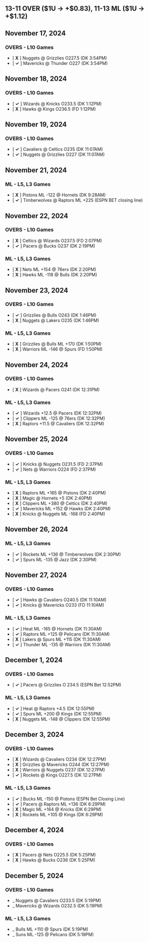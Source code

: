 ## 13-11 OVER (\$1U -> +\$0.83), 11-13 ML (\$1U -> +\$1.12)
## November 17, 2024
### OVERS - L10 Games
* [ **X** ] Nuggets @ Grizzlies O227.5 (DK 3:54PM)
* [ **&check;** ] Mavericks @ Thunder O227 (DK 3:54PM)

## November 18, 2024
### OVERS - L10 Games
* [ **&check;** ] Wizards @ Knicks O233.5 (DK 1:12PM)
* [ **X** ] Hawks @ Kings O236.5 (FD 1:12PM)

## November 19, 2024
### OVERS - L10 Games
* [ **&check;** ] Cavaliers @ Celtics O235 (DK 11:07AM)
* [ **&check;** ] Nuggets @ Grizzlies O227 (DK 11:07AM)

## November 21, 2024
### ML - L5, L3 Games
* [ **X** ] Pistons ML -122 @ Hornets (DK 9:28AM)
* [ **&check;** ] Timberwolves @ Raptors ML +225 (ESPN BET closing line)

## November 22, 2024
### OVERS - L10 Games
* [ **X** ] Celtics @ Wizards O237.5 (FD 2:07PM)
* [ **&check;** ] Pacers @ Bucks O237 (DK 2:19PM)
### ML - L5, L3 Games
* [ **X** ] Nets ML +154 @ 76ers (DK 2:20PM)
* [ **X** ] Hawks ML -118 @ Bulls (DK 2:20PM)

## November 23, 2024
### OVERS - L10 Games
* [ **&check;** ] Grizzlies @ Bulls O243 (DK 1:46PM)
* [ **X** ] Nuggets @ Lakers O235 (DK 1:46PM)
### ML - L5, L3 Games
* [ **X** ] Grizzlies @ Bulls ML +170 (DK 1:50PM)
* [ **X** ] Warriors ML -146 @ Spurs (FD 1:50PM)

## November 24, 2024
### OVERS - L10 Games
* [ **X** ] Wizards @ Pacers O241 (DK 12:31PM)
### ML - L5, L3 Games
* [ **&check;** ] Wizards +12.5 @ Pacers (DK 12:32PM)
* [ **&check;** ] Clippers ML -125 @ 76ers (DK 12:32PM)
* [ **X** ] Raptors +11.5 @ Cavaliers (DK 12:32PM)

## November 25, 2024
### OVERS - L10 Games
* [ **&check;** ] Knicks @ Nuggets O231.5 (FD 2:37PM)
* [ **&check;** ] Nets @ Warriors O224 (FD 2:37PM)
### ML - L5, L3 Games
* [ **X** ] Raptors ML +165 @ Pistons (DK 2:40PM)
* [ **X** ] Magic @ Hornets +5 (DK 2:40PM)
* [ **X** ] Clippers ML +380 @ Celtics (DK 2:40PM)
* [ **&check;** ] Mavericks ML +152 @ Hawks (DK 2:40PM)
* [ **X** ] Knicks @ Nuggets ML -168 (FD 2:40PM)

## November 26, 2024
### ML - L5, L3 Games
* [ **&check;** ] Rockets ML +136 @ Timberwolves (DK 2:30PM)
* [ **&check;** ] Spurs ML -135 @ Jazz (DK 2:30PM)

## November 27, 2024
### OVERS - L10 Games
* [ **&check;** ] Hawks @ Cavaliers O240.5 (DK 11:10AM)
* [ **&check;** ] Knicks @ Mavericks O233 (FD 11:10AM)
### ML - L5, L3 Games
* [ **&check;** ] Heat ML -165 @ Hornets (DK 11:30AM) 
* [ **&check;** ] Raptors ML +125 @ Pelicans (DK 11:30AM)
* [ **X** ] Lakers @ Spurs ML +115 (DK 11:30AM)
* [ **&check;** ] Thunder ML -135 @ Warriors (DK 11:30AM)

## December 1, 2024
### OVERS - L10 Games
* [ **&check;** ] Pacers @ Grizzlies O 234.5 (ESPN Bet 12:52PM)
### ML - L5, L3 Games
* [ **&check;** ] Heat @ Raptors +4.5 (DK 12:55PM)
* [ **&check;** ] Spurs ML +200 @ Kings (DK 12:55PM)
* [ **X** ] Nuggets ML -148 @ Clippers (DK 12:55PM)

## December 3, 2024
### OVERS - L10 Games
* [ **X** ] Wizards @ Cavaliers O234 (DK 12:27PM)
* [ **X** ] Grizzlies @ Mavericks O244 (DK 12:27PM)
* [ **X** ] Warriors @ Nuggets O237 (DK 12:27PM)
* [ **&check;** ] Rockets @ Kings O227.5 (DK 12:27PM)
### ML - L5, L3 Games
* [ **&check;** ] Bucks ML -150 @ Pistons (ESPN Bet Closing Line)
* [ **&check;** ] Pacers @ Raptors ML +136 (DK 6:29PM)
* [ **X** ] Magic ML +164 @ Knicks (DK 6:29PM)
* [ **X** ] Rockets ML +105 @ Kings (DK 6:29PM)

## December 4, 2024
### OVERS - L10 Games
* [ **X** ] Pacers @ Nets O225.5 (DK 5:25PM)
* [ **X** ] Hawks @ Bucks O236 (DK 5:25PM)

## December 5, 2024
### OVERS - L10 Games
* _ Nuggets @ Cavaliers O233.5 (DK 5:19PM)
* _ Mavericks @ Wizards O232.5 (DK 5:19PM)
### ML - L5, L3 Games
* _ Bulls ML +110 @ Spurs (DK 5:19PM)
* _ Suns ML -125 @ Pelicans (DK 5:19PM)